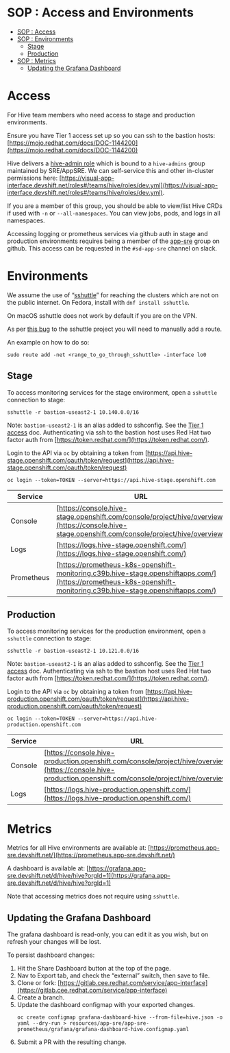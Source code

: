 # SOP : Access and Environments

<!-- TOC depthTo:2 -->

- [SOP : Access](#Access)
- [SOP : Environments](#Environments)
    - [Stage](##Stage)
    - [Production](##Production)
- [SOP : Metrics](#Metrics)
    - [Updating the Grafana Dashboard](##Updating-the-Grafana-Dashboard)

<!-- /TOC -->

# Access

For Hive team members who need access to stage and production environments.

Ensure you have Tier 1 access set up so you can ssh to the bastion hosts:
[https://mojo.redhat.com/docs/DOC-1144200](https://mojo.redhat.com/docs/DOC-1144200)

Hive delivers a [hive-admin role](https://github.com/openshift/hive/blob/master/config/rbac/hive_admin_role.yaml) which is bound to a `hive-admins` group maintained by SRE/AppSRE. We can self-service this and other in-cluster permissions here: [https://visual-app-interface.devshift.net/roles#/teams/hive/roles/dev.yml](https://visual-app-interface.devshift.net/roles#/teams/hive/roles/dev.yml).

If you are a member of this group, you should be able to view/list Hive CRDs if used with `-n` or `--all-namespaces`. You can view jobs, pods, and logs in all namespaces.

Accessing logging or prometheus services via github auth in stage and production environments requires being a member of the [app-sre](https://github.com/app-sre) group on github. This access can be requested in the `#sd-app-sre` channel on slack.

# Environments

We assume the use of “[sshuttle](https://github.com/sshuttle/sshuttle)” for reaching the clusters which are not on the public internet. On Fedora, install with `dnf install sshuttle`.

On macOS sshuttle does not work by default if you are on the VPN.

As per [this bug](https://github.com/sshuttle/sshuttle/issues/102/) to the sshuttle project you will need to manually add a route.

An example on how to do so:

`sudo route add -net <range_to_go_through_sshuttle> -interface lo0`

## Stage

To access monitoring services for the stage environment, open a `sshuttle` connection to stage:

```
sshuttle -r bastion-useast2-1 10.140.0.0/16
```

Note: `bastion-useast2-1` is an alias added to sshconfig. See the [Tier 1 access](https://mojo.redhat.com/docs/DOC-1144200) doc. Authenticating via ssh to the bastion host uses Red Hat two factor auth from [https://token.redhat.com/](https://token.redhat.com/).

Login to the API via `oc` by obtaining a token from [https://api.hive-stage.openshift.com/oauth/token/request](https://api.hive-stage.openshift.com/oauth/token/request)

```
oc login --token=TOKEN --server=https://api.hive-stage.openshift.com
```

| Service    | URL |
| ---------- | --- |
| Console    | [https://console.hive-stage.openshift.com/console/project/hive/overview](https://console.hive-stage.openshift.com/console/project/hive/overview) |
| Logs       | [https://logs.hive-stage.openshift.com/](https://logs.hive-stage.openshift.com/) |
| Prometheus | [https://prometheus-k8s-openshift-monitoring.c39b.hive-stage.openshiftapps.com/](https://prometheus-k8s-openshift-monitoring.c39b.hive-stage.openshiftapps.com/) |

## Production

To access monitoring services for the production environment, open a `sshuttle` connection to stage:

```
sshuttle -r bastion-useast2-1 10.121.0.0/16
```

Note: `bastion-useast2-1` is an alias added to sshconfig. See the [Tier 1 access](https://mojo.redhat.com/docs/DOC-1144200) doc. Authenticating via ssh to the bastion host uses Red Hat two factor auth from [https://token.redhat.com/](https://token.redhat.com/).

Login to the API via `oc` by obtaining a token from [https://api.hive-production.openshift.com/oauth/token/request](https://api.hive-production.openshift.com/oauth/token/request)

```
oc login --token=TOKEN --server=https://api.hive-production.openshift.com
```

| Service    | URL |
| ---------- | --- |
| Console    | [https://console.hive-production.openshift.com/console/project/hive/overview](https://console.hive-production.openshift.com/console/project/hive/overview) |
| Logs       | [https://logs.hive-production.openshift.com/](https://logs.hive-production.openshift.com/) |

# Metrics

Metrics for all Hive environments are available at: [https://prometheus.app-sre.devshift.net/](https://prometheus.app-sre.devshift.net/)

A dashboard is available at: [https://grafana.app-sre.devshift.net/d/hive/hive?orgId=1](https://grafana.app-sre.devshift.net/d/hive/hive?orgId=1)

Note that accessing metrics does not require using `sshuttle`.

## Updating the Grafana Dashboard

The grafana dashboard is read-only, you can edit it as you wish, but on refresh your changes will be lost. 

To persist dashboard changes: 

1. Hit the Share Dashboard button at the top of the page.
2. Nav to Export tab, and check the “external” switch, then save to file.
3. Clone or fork: [https://gitlab.cee.redhat.com/service/app-interface](https://gitlab.cee.redhat.com/service/app-interface)
4. Create a branch.
5. Update the dashboard configmap with your exported changes. 
   ```
   oc create configmap grafana-dashboard-hive --from-file=hive.json -o yaml --dry-run > resources/app-sre/app-sre-prometheus/grafana/grafana-dashboard-hive.configmap.yaml
   ```
6. Submit a PR with the resulting change.
